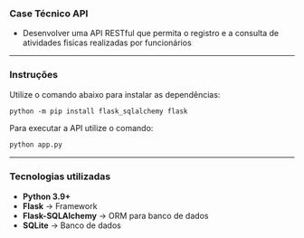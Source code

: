 
### **Case Técnico API**
- Desenvolver uma API RESTful que permita o registro e a consulta de atividades fisicas realizadas por funcionários
  
---

### **Instruções**

Utilize o comando abaixo para instalar as dependências:

```markdown
python -m pip install flask_sqlalchemy flask
```

Para executar a API utilize o comando:
```markdown
python app.py
```

---

### **Tecnologias utilizadas**

- **Python 3.9+**
- **Flask** → Framework
- **Flask-SQLAlchemy** → ORM para banco de dados
- **SQLite** → Banco de dados
